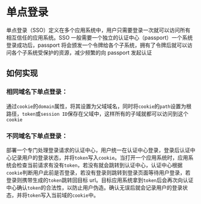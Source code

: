 # 单点登录

单点登录（SSO）定义在多个应用系统中，用户只需要登录一次就可以访问所有相互信任的应用系统。SSO 一般需要一个独立的认证中心（passport）一个系统登录成功后，passport 将会颁发一个令牌给各个子系统，拥有了令牌后就可以访问各个子系统受保护的资源，减少频繁的向 passport 发起认证

## 如何实现

### 相同域名下单点登录：

通过`cookie`的`domain`属性，将其设置为父域域名，同时将`cookie`的`path`设置为根路径，`token`或`session ID`保存在父域中，这样所有的子域就都可以访问到这个`cookie`

### 不同域名下单点登录：

部署一个专门处理登录请求的认证中心，用户统一在认证中心登录，登录后认证中心记录用户的登录状态，并将`token`写入`cookie`。当打开一个应用系统时，应用系统会检查当前请求有没有`token`，若没有就会跳转到认证中心，认证中心根据`cookie`判断用户此前是否登录，若没有登录则跳转到登录页面等待用户登录，若登录则携带生成的`token`跳转回目标 url。目标应用系统拿到`token`后会再次向认证中心确认`token`的合法性，以防止用户伪造。确认无误后就会记录用户的登录状态，并将`token`写入当前域的`cookie`中。
